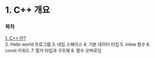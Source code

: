 # 1. C++ 개요

### 목차
   
   
   
  [1. C++ 란?](https://github.com/adrian0220/Study_cpp/blob/main/1.%20C%2B%2B%20%EA%B0%9C%EC%9A%94/1.%20C%2B%2B%20%EB%9E%80%3F.md)
  <br/>
  2. Hello world 프로그램
  3. 네임 스페이스
  4. 기본 데이터 타입
  5. inline 함수
  6. const 키워드
  7. 열거 타입과 구조체
  8. 함수 오버로딩
